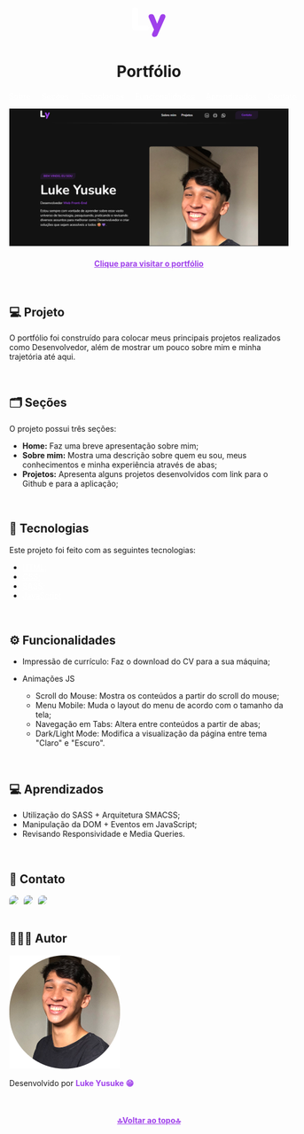 <div id="inicio" style="text-align: center">
    <svg width="60" height="60" viewBox="0 0 45 40" fill="none" xmlns="http://www.w3.org/2000/svg">
        <path d="M4.15644 31.5532C2.81565 31.5532 1.78772 31.1956 1.07263 30.4806C0.357543 29.7357 0 28.7077 0 27.3967V4.15644C0 2.81565 0.357543 1.78772 1.07263 1.07263C1.78772 0.357543 2.80075 0 4.11175 0C5.42274 0 6.43578 0.357543 7.15086 1.07263C7.86595 1.78772 8.22349 2.81565 8.22349 4.15644V24.7152H19.1286C20.2608 24.7152 21.1248 25.0131 21.7207 25.609C22.3465 26.2049 22.6593 27.0392 22.6593 28.1118C22.6593 29.2143 22.3465 30.0634 21.7207 30.6593C21.1248 31.2552 20.2608 31.5532 19.1286 31.5532H4.15644Z" fill="white"/>
        <path d="M30.0635 40.0001C29.1399 40.0001 28.3801 39.7617 27.7842 39.285C27.2181 38.8083 26.8754 38.1826 26.7562 37.4079C26.637 36.663 26.7711 35.8437 27.1585 34.9498L29.4378 30.0336L22.5104 14.2123C21.9145 12.8715 21.9145 11.6946 22.5104 10.6815C23.1063 9.66851 24.2683 9.16199 25.9965 9.16199C26.9201 9.16199 27.6799 9.38545 28.2758 9.83238C28.8717 10.2495 29.408 11.0838 29.8847 12.3352L33.6389 22.0335L37.5719 12.2905C38.0486 11.0689 38.585 10.2495 39.1809 9.83238C39.8066 9.38545 40.6408 9.16199 41.6837 9.16199C42.9946 9.16199 43.9183 9.66851 44.4546 10.6815C45.0207 11.6946 45.0058 12.8715 44.4099 14.2123L34.2646 37.0057C33.7283 38.1677 33.1324 38.9573 32.4769 39.3744C31.8512 39.7915 31.0467 40.0001 30.0635 40.0001Z" fill="#9F40EB"/>
    </svg>

# Portfólio


</div>


<ul style="display: flex; justify-content: center; list-style: none;">
    <li style="padding-right: 10px"><a style="color: #FFF;" href="#sobre">Sobre</a></li>
    <li style="padding: 0 10px"><a style="color: #FFF;" href="#secoes">Seções</a></li>
    <li style="padding: 0 10px"><a style="color: #FFF;" href="#tecnologias">Tecnologias</a></li>
    <li style="padding: 0 10px"><a style="color: #FFF;" href="#funcionalidades">Funcionalidades</a></li>
    <li style="padding: 0 10px"><a style="color: #FFF;" href="#aprendizados">Aprendizados</a></li>
    <li style="padding: 0 10px"><a style="color: #FFF;" href="#contato">Contato</a></li>
</ul>

![Layout Portfólio](./assets/images/layout.png)

<h4 align="center"><a style="color: #9F40EB; font-weight: bold" href="">Clique para visitar o portfólio</a></h4>

<br/>

<div id="sobre">

## 💻 Projeto

O portfólio foi construído para colocar meus principais projetos realizados como Desenvolvedor, além de mostrar um pouco sobre mim e minha trajetória até aqui.

</div>

<br/>

<div id="secoes">

## 🗂️ Seções

O projeto possui três seções:

- **Home:** Faz uma breve apresentação sobre mim;</li>
- **Sobre mim:** Mostra uma descrição sobre quem eu sou, meus conhecimentos e minha experiência através de abas;</li>
- **Projetos:** Apresenta alguns projetos desenvolvidos com link para o Github e para a aplicação;</li>

</div>

<br/>

<div id="tecnologias">

## 🧪 Tecnologias </h2>

Este projeto foi feito com as seguintes tecnologias:

- <a style="color: #FFF;" href="https://developer.mozilla.org/pt-BR/docs/Web/HTML">HTML;</a>
- <a style="color: #FFF;" href="https://developer.mozilla.org/pt-BR/docs/Web/CSS">CSS;</a>
- <a style="color: #FFF;" href="https://sass-lang.com/documentation/">SASS;</a>
- <a style="color: #FFF;" href="https://developer.mozilla.org/pt-BR/docs/Web/JavaScript">JavaScript</a>
</ul>
</div>

<br/>

<div id="funcionalidades">

## ⚙️ Funcionalidades

- Impressão de currículo: Faz o download do CV para a sua máquina;

- Animações JS
    - Scroll do Mouse: Mostra os conteúdos a partir do scroll do mouse;
    - Menu Mobile: Muda o layout do menu de acordo com o tamanho da tela;
    - Navegação em Tabs: Altera entre conteúdos a partir de abas;
    - Dark/Light Mode: Modifica a visualização da página entre tema "Claro" e "Escuro".

</div>

<br/>

<div id="aprendizados">

## 💻 Aprendizados

- Utilização do SASS + Arquitetura SMACSS;
- Manipulação da DOM + Eventos em JavaScript;
- Revisando Responsividade e Media Queries.

</div>

<br/>

<div id="contato">

## 📱 Contato

<div style="display: flex;">
    <div style="margin-right: 10px;">
        <a target="blank" href="mailto:lukedev09@gmail.com" alt="Link para Email"> 
            <img style="border-radius: 8px 0" src="https://img.shields.io/badge/Gmail-C5221F?style=for-the-badge&logo=gmail&logoColor=white"/>
        </a>
    </div>
    <div style="margin-right: 10px;">
        <a target="blank" href="https://www.github.com/lukeyusuke"> 
            <img style="border-radius: 8px 0; width:" src="https://img.shields.io/badge/GitHub-000?style=for-the-badge&logo=github&logoColor=white"/>
        </a>
    </div>
    <div style="margin-right: 10px;">
        <a target="blank" href="https://www.linkedin.com/in/lukeyusuke"> 
            <img style="border-radius: 8px 0" src="https://img.shields.io/badge/LinkedIn-0961B8?style=for-the-badge&logo=linkedin&logoColor=white"/>
        </a>
    </div>
</div>

<br/>

<div id="autor">

## 👨🏾‍💻 Autor

![Imagem Luke Yusuke](/assets/images/luke2.png)

Desenvolvido por <b style="color:#9F40EB">Luke Yusuke 😁</b>

</div>

<br/>

<h4 align="center"><a style="color: #9F40EB; font-weight: bold" href="#inicio">🔝Voltar ao topo🔝</a></h4>